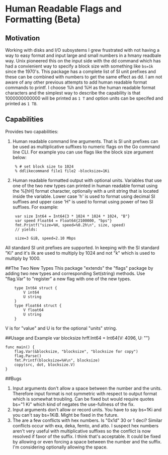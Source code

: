 Human Readable Flags and Formatting (Beta)
==========================================

Motivation
----------
Working with disks and I/O subsystems I grew frustrated with not having a way to easy format and input large and small numbers in a hmany readbale way. Unix pioneered this on the input side with the dd command which has had a convienient way to specify a block size with something like `bs=1k` since the 1970's. This package has a complete list of SI unit prefixes and these can be combined with numbers to get the same effect as dd. I am not aware of any other previous attempts to add human readable format commands to printf. I choose %h and %H as the human readable format characters and the simplest way to describe the capability is that 1000000000000 will be printed as `1 T` and option units can be specifed and printed as `1 TB`.  

Capabilities
------------
Provides two capabilities:

1. Human readable command line arguments. That is SI unit prefixes can be used as multiplicative suffixes to numeric flags on the Go command line CLI. 
For example you can use flags like the block size argument below:

		% # set block size to 1024
		% ddlikecommand file1 file2 -blocksize=1Ki

2. Human readable formatted output with optional units.
Variables that use one of the two new types can printed in human readable format using the %[hH] format character, optionally with a unit string that is located inside the variable. Lower case 'h' is used to format using decimal SI suffixes and upper case 'H" is used to format using power of two SI suffixes. For example:

		var size Int64 = Int64{3 * 1024 * 1024 * 1024, "B"}
		var speed Float64 = Float64{2100000, "bps"}
		fmt.Printf("size=%H, speed=%0.2h\n", size, speed)
		// yields:
		
		size=3 GiB, speed=2.10 Mbps

All standard SI unit prefixes are supported. In keeping with the SI standard "Ki" and it's ilk are used to multiply by 1024 and not "k" which is used to multiply by 1000.

##The Two New Types
This package "extends" the "flags" package by adding two new types and corresponding Set(string) methods. Use "flag.Var" to "register" a new flag with one of the new types.

		type Int64 struct {
			V int64
			U string
		}
		type Float64 struct {
			V float64
			U string
		}
V is for "value" and U is for the optional "units" string.

##Usage and Example
	var blocksize hrff.Int64 = Int64{V: 4096, U: ""}

	func main() {
		flag.Var(&blocksize, "blocksize", "blocksize for copy")
		flag.Parse()
		fmt.Printf(blocksize=%H\n", blocksize)
		copy(src, dot, blocksize.V)
	}

##Bugs
1. Input arguments don't allow a space between the number and the units. Therefore input format is not symmetric with respect to output format which is somewhat troubling. Can be fixed but would require quotes bs="1 Ki" which kind of negates the use-fullness of the fix.
2. Input arguments don't allow or record units. You have to say bs=1Ki and you can't say bs=1KiB. Might be fixed in the future.
3. The are a few conflicts with hex numbers. Is "0x1d" 30 or 1 deci? Similar conflicts occur with exa, deka, femto, and atto. I suspect hex numbers aren't very useful with multiplicative suffixes so the conflict is now resolved if favor of the suffix. I think that's acceptable. It could be fixed by allowing or even forcing a space between the number and the suffix. I'm considering optionally allowing the space.


